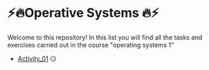 # ⚡🔥Operative Systems 🔥⚡

Welcome to this repository!
In this list you will find all the tasks and exercises carried out in the course "operating systems 1"
- [Activity_01](./Activity_01/Activity_01) 😏
